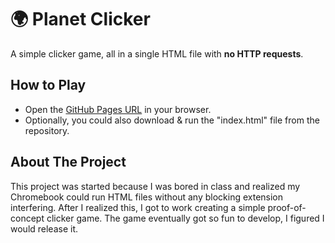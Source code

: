 # 🌍 Planet Clicker

A simple clicker game, all in a single HTML file with **no HTTP requests**.

## How to Play
- Open the [GitHub Pages URL](https://twistedcarts.github.io/planet-clicker/) in your browser.
- Optionally, you could also download & run the "index.html" file from the repository.
## About The Project

This project was started because I was bored in class and realized my Chromebook could run HTML files without any blocking extension interfering. After I realized this, I got to work creating a simple proof-of-concept clicker game. The game eventually got so fun to develop, I figured I would release it.
